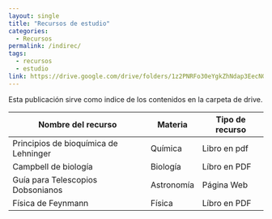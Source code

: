 ```yaml
---
layout: single
title: "Recursos de estudio"
categories:
  - Recursos
permalink: /indirec/
tags:
  - recursos
  - estudio
link: https://drive.google.com/drive/folders/1z2PNRFo30eYgkZhNdap3EecNGmBhdLLf?usp=sharing
---
```


Esta publicación sirve como indice de los contenidos en la carpeta de drive.



   | Nombre del recurso              | Materia | Tipo de recurso | 
|----------------------------|-----------------------|---------------------|
| Principios de bioquímica de Lehninger             | Química                    | Libro en pdf           |
| Campbell de biología           | Biología                   |  Líbro en PDF                |
| Guía  para Telescopios Dobsonianos  | Astronomía                 | Página Web                  |
| Física de Feynmann             | Física                     | Líbro en PDF               |